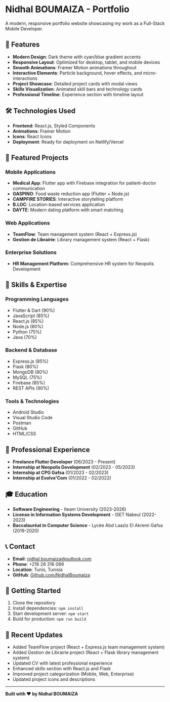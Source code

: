 # Nidhal BOUMAIZA - Portfolio

A modern, responsive portfolio website showcasing my work as a
Full-Stack Mobile Developer.

## 🚀 Features

- **Modern Design**: Dark theme with cyan/blue gradient accents
- **Responsive Layout**: Optimized for desktop, tablet, and mobile
  devices
- **Smooth Animations**: Framer Motion animations throughout
- **Interactive Elements**: Particle background, hover effects, and
  micro-interactions
- **Project Showcase**: Detailed project cards with modal views
- **Skills Visualization**: Animated skill bars and technology cards
- **Professional Timeline**: Experience section with timeline layout

## 🛠️ Technologies Used

- **Frontend**: React.js, Styled Components
- **Animations**: Framer Motion
- **Icons**: React Icons
- **Deployment**: Ready for deployment on Netlify/Vercel

## 📱 Featured Projects

### Mobile Applications

- **Medical App**: Flutter app with Firebase integration for
  patient-doctor communication
- **GASPINO**: Food waste reduction app (Flutter + Node.js)
- **CAMPFIRE STORIES**: Interactive storytelling platform
- **B.LOC**: Location-based services application
- **DAYTE**: Modern dating platform with smart matching

### Web Applications

- **TeamFlow**: Team management system (React + Express.js)
- **Gestion de Librairie**: Library management system (React + Flask)

### Enterprise Solutions

- **HR Management Platform**: Comprehensive HR system for Neopolis
  Development

## 🎯 Skills & Expertise

### Programming Languages

- Flutter & Dart (90%)
- JavaScript (85%)
- React.js (85%)
- Node.js (80%)
- Python (75%)
- Java (70%)

### Backend & Database

- Express.js (85%)
- Flask (80%)
- MongoDB (80%)
- MySQL (75%)
- Firebase (85%)
- REST APIs (90%)

### Tools & Technologies

- Android Studio
- Visual Studio Code
- Postman
- GitHub
- HTML/CSS

## 📄 Professional Experience

- **Freelance Flutter Developer** (06/2023 - Present)
- **Internship at Neopolis Development** (02/2023 - 05/2023)
- **Internship at CPG Gafsa** (01/2023 - 02/2023)
- **Internship at Evolve'Com** (01/2022 - 02/2022)

## 🎓 Education

- **Software Engineering** - Iteam University (2023-2026)
- **License in Information Systems Development** - ISET Nabeul
  (2022-2023)
- **Baccalauréat in Computer Science** - Lycée Abd Laaziz El Akremi
  Gafsa (2019-2020)

## 📞 Contact

- **Email**: nidhal.boumaiza@outlook.com
- **Phone**: +216 28 316 089
- **Location**: Tunis, Tunisia
- **GitHub**:
  [Github.com/NidhalBoumaiza](https://github.com/NidhalBoumaiza)

## 🚀 Getting Started

1. Clone the repository
2. Install dependencies: `npm install`
3. Start development server: `npm start`
4. Build for production: `npm run build`

## 📝 Recent Updates

- Added TeamFlow project (React + Express.js team management system)
- Added Gestion de Librairie project (React + Flask library management
  system)
- Updated CV with latest professional experience
- Enhanced skills section with React.js and Flask
- Improved project categorization (Mobile, Web, Enterprise)
- Updated project icons and descriptions

---

**Built with ❤️ by Nidhal BOUMAIZA**

